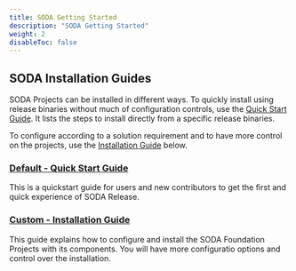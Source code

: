 ```yaml
---
title: SODA Getting Started
description: "SODA Getting Started"
weight: 2
disableToc: false
---
```


## SODA Installation Guides
SODA Projects can be installed in different ways. To quickly install using release binaries without much of configuration controls, use the [Quick Start Guide](https://docs.sodafoundation.io/soda-gettingstarted/quickstart/). It lists the steps to install directly from a specific release binaries.

To configure according to a solution requirement and to have more control on the projects, use the  [Installation Guide](https://docs.sodafoundation.io/soda-gettingstarted/installation/) below.

### [Default - Quick Start Guide](https://docs.sodafoundation.io/soda-gettingstarted/quickstart/)
This is a quickstart guide for users and new contributors to get the first and quick experience of SODA Release.


### [Custom - Installation Guide](https://docs.sodafoundation.io/soda-gettingstarted/installation/)
This guide explains how to configure and install the SODA Foundation Projects with its components. You will have more configuratio options and control over the installation.
